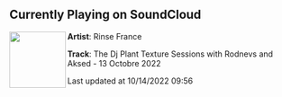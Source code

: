 ## Currently Playing on SoundCloud

[<img align="left" width="100" src="https://i1.sndcdn.com/artworks-YobkBu2txmZpqyDH-snU44w-t500x500.jpg">](https://soundcloud.com/rinse_france/the-dj-plant-texture-sessions-with-rodnevs-and-aksed-13-octobre-2022)

**Artist**: Rinse France 

**Track**: The Dj Plant Texture Sessions with Rodnevs and Aksed - 13 Octobre 2022

Last updated at 10/14/2022 09:56
